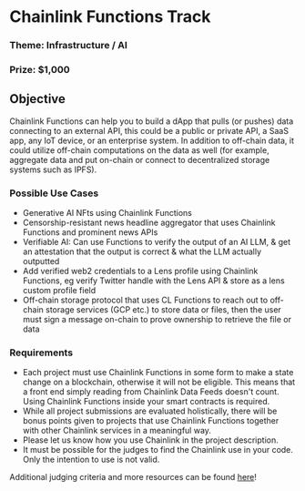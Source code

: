 # Chainlink Functions Track
### Theme: Infrastructure / AI
### Prize: $1,000

## Objective
Chainlink Functions can help you to build a dApp that pulls (or pushes) data connecting to an external API, this could be a public or private API, a SaaS app, any IoT device, or an enterprise system. In addition to off-chain data, it could utilize off-chain computations on the data as well (for example, aggregate data and put on-chain or connect to decentralized storage systems such as IPFS).

### Possible Use Cases
- Generative AI NFts using Chainlink Functions
- Censorship-resistant news headline aggregator that uses Chainlink Functions and prominent news APIs
- Verifiable AI: Can use Functions to verify the output of an AI LLM, & get an attestation that the output is correct & what the LLM actually outputted
- Add verified web2 credentials to a Lens profile using Chainlink Functions, eg verify Twitter handle with the Lens API & store as a lens custom profile field
- Off-chain storage protocol that uses CL Functions to reach out to off-chain storage services (GCP etc.) to store data or files, then the user must sign a message on-chain to prove ownership to retrieve the file or data

### Requirements
- Each project must use Chainlink Functions in some form to make a state change on a blockchain, otherwise it will not be eligible. This means that a front end simply reading from Chainlink Data Feeds doesn't count. Using Chainlink Functions inside your smart contracts is required.
- While all project submissions are evaluated holistically, there will be bonus points given to projects that use Chainlink Functions together with other Chainlink services in a meaningful way.
- Please let us know how you use Chainlink in the project description.
- It must be possible for the judges to find the Chainlink use in your code. Only the intention to use is not valid.

Additional judging criteria and more resources can be found [here](Judging&Resources.md)!